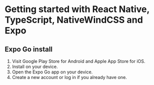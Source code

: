 # Getting started with React Native, TypeScript, NativeWindCSS and Expo

## Expo Go install

1. Visit Google Play Store for Android and Apple App Store for iOS.
2. Install on your device.
3. Open the Expo Go app on your device.
4. Create a new account or log in if you already have one.
